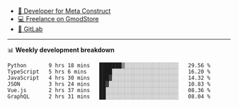 - [🎈 Developer for Meta Construct](https://metastruct.net)
- [💻 Freelance on GmodStore](https://www.gmodstore.com/users/Tenrys)
- [🦊 GitLab](https://gitlab.com/Tenrys)

---

📊 **Weekly development breakdown**
<!--START_SECTION:waka-->

```text
Python       9 hrs 18 mins   ███████▒░░░░░░░░░░░░░░░░░   29.56 %
TypeScript   5 hrs 6 mins    ████░░░░░░░░░░░░░░░░░░░░░   16.20 %
JavaScript   4 hrs 30 mins   ███▓░░░░░░░░░░░░░░░░░░░░░   14.32 %
JSON         3 hrs 24 mins   ██▓░░░░░░░░░░░░░░░░░░░░░░   10.83 %
Vue.js       2 hrs 37 mins   ██░░░░░░░░░░░░░░░░░░░░░░░   08.36 %
GraphQL      2 hrs 31 mins   ██░░░░░░░░░░░░░░░░░░░░░░░   08.04 %
```

<!--END_SECTION:waka-->
